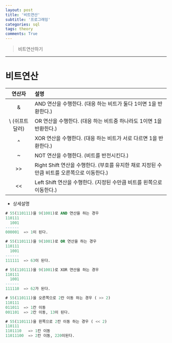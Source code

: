 ```yaml
---
layout: post
title: '비트연산'
subtitle: '프로그래밍'
categories: sql
tags: theory
comments: True
---
```


> 비트연산하기


-------------------------------------------------------------------------------

# 비트연산

| 연산자 | 설명 |
|:-----:|:--------|
|&  | AND 연산을 수행한다. (대응 하는 비트가 둘다 1이면 1을 반환한다.)|
|\ (쉬프트달러)|OR 연산을 수행한다. (대응 하는 비트중 하나라도 1이면 1을 반환한다.)|
|^|XOR 연산을 수행한다. (대응 하는 비트가 서로 다르면 1을 반환한다.)|
|~|NOT 연산을 수행한다. (비트를 반전시킨다.)|
|>>|Right Shift 연산을 수행한다. (부호를 유지한 채로 지정된 수만큼 비트를 오른쪽으로 이동한다.)|
|<<|Left Shift 연산을 수행한다. (지정된 수만큼 비트를 왼쪽으로 이동한다.)|

- 상세설명  
```sql
# 55(110111)을 9(1001)로 AND 연산을 하는 경우
110111
  1001
------
000001  => 1이 된다.

# 55(110111)을 9(1001)로 OR 연산을 하는 경우
110111
  1001
------
111111  => 63이 된다.

# 55(110111)을 9(1001)로 XOR 연산을 하는 경우
110111
  1001
------
111110  => 62가 된다.

# 55(110111)을 오른쪽으로 2칸 이동 하는 경우 ( >> 2)
110111
011011  => 1칸 이동
001101  => 2칸 이동, 13이 된다.

# 55(110111)을 왼쪽으로 2칸 이동 하는 경우 ( << 2)
110111
1101110   => 1칸 이동
11011100  => 2칸 이동, 220이된다.
```